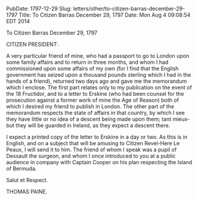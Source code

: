 PubDate: 1797-12-29
Slug: letters/other/to-citizen-barras-december-29-1797
Title: To Citizen Barras  December 29, 1797
Date: Mon Aug  4 09:08:54 EDT 2014

   To Citizen Barras  December 29, 1797

   CITIZEN PRESIDENT:

   A very particular friend of mine, who had a passport to go to London upon
   some family affairs and to return in three months, and whom I had
   commissioned upon some affairs of my own (for I find that the English
   government has seized upon a thousand pounds sterling which I had in the
   hands of a friend), returned two days ago and gave me the memorandum which
   I enclose. The first part relates only to my publication on the event of
   the 18 Fructidor, and to a letter to Erskine  (who had been counsel for
   the prosecution against a former work of mine the Age of Reason) both of
   which I desired my friend to publish in London. The other part of the
   memorandum respects the state of affairs in that country, by which I see
   they have little or no idea of a descent being made upon them; tant
   mieux-but they will be guarded in Ireland, as they expect a descent there.

   I expect a printed copy of the letter to Erskine in a day or two. As this
   is in English, and on a subject that will be amusing to Citizen Revel-Here
   Le Peaux, I will send it to him. The friend of whom I speak was a pupil of
   Dessault the surgeon, and whom I once introduced to you at a public
   audience in company with Captain Cooper on his plan respecting the Island
   of Bermuda.

   Salut et Respect.

   THOMAS PAINE.


